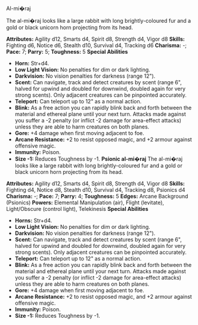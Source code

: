 Al-mi�raj

The al-mi�raj looks like a large rabbit with long brightly-coloured
fur and a gold or black unicorn horn projecting from its head.

**Attributes:** Agility d12, Smarts d4, Spirit d8, Strength d4, Vigor
d8
**Skills:** Fighting d6, Notice d6, Stealth d10, Survival d4, Tracking
d6
**Charisma:** -; **Pace:** 7; **Parry:** 5; **Toughness:** 5
**Special Abilities**
- **Horn:** Str+d4.
- **Low Light Vision:** No penalties for dim or dark lighting.
- **Darkvision:** No vision penalties for darkness (range 12").
- **Scent:** Can navigate, track and detect creatures by scent (range
6", halved for upwind and doubled for downwind, doubled again for very
strong scents). Only adjacent creatures can be pinpointed accurately.
- **Teleport:** Can teleport up to 12" as a normal action.
- **Blink:** As a free action you can rapidly blink back and forth
between the material and ethereal plane until your next turn. Attacks
made against you suffer a -2 penalty (or inflict -2 damage for
area-effect attacks) unless they are able to harm creatures on both
planes.
- **Gore:** +4 damage when first moving adjacent to foe.
- **Arcane Resistance:** +2 to resist opposed magic, and +2 armour
against offensive magic.
- **Immunity:** Poison.
- **Size -1:** Reduces Toughness by -1.
**Psionic al-mi�raj**
The al-mi�raj looks like a large rabbit with long brightly-coloured
fur and a gold or black unicorn horn projecting from its head.

**Attributes:** Agility d12, Smarts d4, Spirit d8, Strength d4, Vigor
d8
**Skills:** Fighting d4, Notice d8, Stealth d10, Survival d4, Tracking
d8, Psionics d4
**Charisma:** -; **Pace:** 7; **Parry:** 4; **Toughness:** 5
**Edges:** Arcane Background (Psionics)
**Powers:** Elemental Manipulation (air), Flight (levitate),
Light/Obscure (control light), Telekinesis
**Special Abilities**
- **Horns:** Str+d4.
- **Low Light Vision:** No penalties for dim or dark lighting.
- **Darkvision:** No vision penalties for darkness (range 12").
- **Scent:** Can navigate, track and detect creatures by scent (range
6", halved for upwind and doubled for downwind, doubled again for very
strong scents). Only adjacent creatures can be pinpointed accurately.
- **Teleport:** Can teleport up to 12" as a normal action.
- **Blink:** As a free action you can rapidly blink back and forth
between the material and ethereal plane until your next turn. Attacks
made against you suffer a -2 penalty (or inflict -2 damage for
area-effect attacks) unless they are able to harm creatures on both
planes.
- **Gore:** +4 damage when first moving adjacent to foe.
- **Arcane Resistance:** +2 to resist opposed magic, and +2 armour
against offensive magic.
- **Immunity:** Poison.
- **Size -1:** Reduces Toughness by -1.

